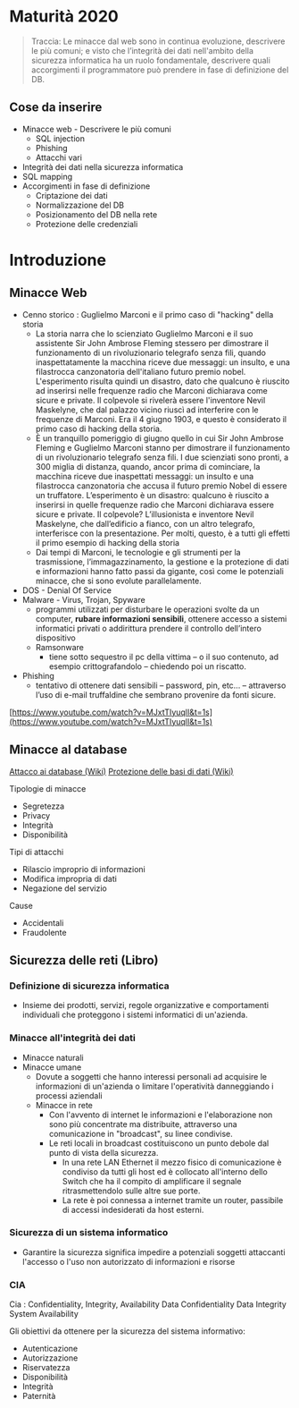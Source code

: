 # Maturità 2020

>Traccia:
> Le minacce dal web sono in continua evoluzione, descrivere le più comuni; e visto che l’integrità dei dati nell'ambito della sicurezza informatica ha un ruolo fondamentale, descrivere quali accorgimenti il programmatore può prendere in fase di definizione del DB.

## Cose da inserire
- Minacce web - Descrivere le più comuni
	- SQL injection
	- Phishing
	- Attacchi vari
- Integrità dei dati nella sicurezza informatica
- SQL mapping
- Accorgimenti in fase di definizione 
	- Criptazione dei dati
	- Normalizzazione del DB
	- Posizionamento del DB nella rete
	- Protezione delle credenziali 

# Introduzione

## Minacce Web
- Cenno storico : Guglielmo Marconi e il primo caso di "hacking" della storia
	- La storia narra che lo scienziato Guglielmo Marconi e il suo assistente Sir John Ambrose Fleming stessero per dimostrare il funzionamento di un rivoluzionario telegrafo senza fili, quando inaspettatamente la macchina riceve due messaggi: un insulto, e una filastrocca canzonatoria dell'italiano futuro premio nobel. L'esperimento risulta quindi un disastro, dato che qualcuno è riuscito ad inserirsi nelle frequenze radio che Marconi dichiarava come sicure e private. Il colpevole si rivelerà essere l'inventore Nevil Maskelyne, che dal palazzo vicino riuscì ad interferire con le frequenze di Marconi.
	Era il 4 giugno 1903, e questo è considerato il primo caso di hacking della storia.
	- È un tranquillo pomeriggio di giugno quello in cui Sir John Ambrose Fleming e Guglielmo Marconi stanno per dimostrare il funzionamento di un rivoluzionario telegrafo senza fili.
I due scienziati sono pronti, a 300 miglia di distanza, quando, ancor prima di cominciare, la macchina riceve due inaspettati messaggi: un insulto e una filastrocca canzonatoria che accusa il futuro premio Nobel di essere un truffatore.
L’esperimento è un disastro: qualcuno è riuscito a inserirsi in quelle frequenze radio che Marconi dichiarava essere sicure e private.
Il colpevole?
L’illusionista e inventore Nevil Maskelyne, che dall’edificio a fianco, con un altro telegrafo, interferisce con la presentazione.
Per molti, questo, è a tutti gli effetti il primo esempio di hacking della storia
	- Dai tempi di Marconi, le tecnologie e gli strumenti per la trasmissione, l’immagazzinamento, la gestione e la protezione di dati e informazioni hanno fatto passi da gigante, così come le potenziali minacce, che si sono evolute parallelamente.
- DOS - Denial Of Service
- Malware - Virus, Trojan, Spyware
	- programmi utilizzati per disturbare le operazioni svolte da un computer, **rubare informazioni sensibili**, ottenere accesso a sistemi informatici privati o addirittura prendere il controllo dell’intero dispositivo
	- Ramsonware
		- tiene sotto sequestro il pc della vittima – o il suo contenuto, ad esempio crittografandolo – chiedendo poi un riscatto.
- Phishing
	- tentativo di ottenere dati sensibili – password, pin, etc... – attraverso l’uso di e-mail truffaldine che sembrano provenire da fonti sicure.

[https://www.youtube.com/watch?v=MJxtTIyuqlI&t=1s](https://www.youtube.com/watch?v=MJxtTIyuqlI&t=1s)

## Minacce al database
[Attacco ai database (Wiki)](https://it.wikipedia.org/wiki/Attaccoai_database)
[Protezione delle basi di dati (Wiki)](https://it.wikipedia.org/wiki/Protezione_dai_guasti_(basi_di_dati))

Tipologie di minacce
-	Segretezza
-	Privacy
-	Integrità 
-	Disponibilità

Tipi di attacchi
- Rilascio improprio di informazioni
- Modifica impropria di dati
- Negazione del servizio

Cause
- Accidentali
- Fraudolente




## Sicurezza delle reti (Libro)

### Definizione di sicurezza informatica
- Insieme dei prodotti, servizi, regole organizzative e comportamenti individuali che proteggono i sistemi informatici di un'azienda.

### Minacce all'integrità dei dati
- Minacce naturali
- Minacce umane
	- Dovute a soggetti che hanno interessi personali ad acquisire le informazioni di un'azienda o limitare l'operatività danneggiando i processi aziendali
	- Minacce in rete
		- Con l'avvento di internet le informazioni e l'elaborazione non sono più concentrate ma distribuite, attraverso una comunicazione in "broadcast", su linee condivise.
		- Le reti locali in broadcast costituiscono un punto debole dal punto di vista della sicurezza.
			- In una rete LAN Ethernet il mezzo fisico di comunicazione è condiviso da tutti gli host ed è collocato all'interno dello Switch che ha il compito di amplificare il segnale ritrasmettendolo sulle altre sue porte.
			- La rete è poi connessa a internet tramite un router, passibile di accessi indesiderati da host esterni.
	
### Sicurezza di un sistema informatico
- Garantire la sicurezza significa impedire a potenziali soggetti attaccanti l'accesso o l'uso non autorizzato di informazioni e risorse
### CIA
Cia : Confidentiality, Integrity, Availability
Data Confidentiality
Data Integrity 
System Availability

Gli obiettivi da ottenere per la sicurezza del sistema informativo:
- Autenticazione
- Autorizzazione
- Riservatezza 
- Disponibilità
- Integrità
- Paternità
<!--stackedit_data:
eyJoaXN0b3J5IjpbLTE2NTEzNzMyMTksMjA0NTY3MzI4MCwxNz
gxODM3NzY4LDQ4MTMwMjU5LC0xMjA4OTM1NTczLDE2MDk4OTAy
NTYsMTA1Mzk5OTkzOCwxNjQxNTA5MjEsLTE3NjczMDY0NjksLT
IwNjg2NTgzNiwxMDkzNjM0NDk4LC02NDQ3MjgzMDEsODU3MjI2
NDI1XX0=
-->